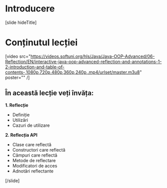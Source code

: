 # Introducere

[slide hideTitle]

# Conținutul lecției

[video src="https://videos.softuni.org/hls/Java/Java-OOP-Advanced/06-Reflection/EN/interactive-java-oop-advanced-reflection-and-annotations-1-2-introduction-and-table-of-contents-,1080p,720p,480p,360p,240p,.mp4/urlset/master.m3u8" poster="" /]

## În această lecție veți învăța:

**1. Reflecție**

- Definiție
- Utilizări
- Cazuri de utilizare

**2. Reflecția API**
- Clase care reflectă
- Constructori care reflectă
- Câmpuri care reflectă
- Metode de reflectare
- Modificatori de acces
- Adnotări reflectante

[/slide]
